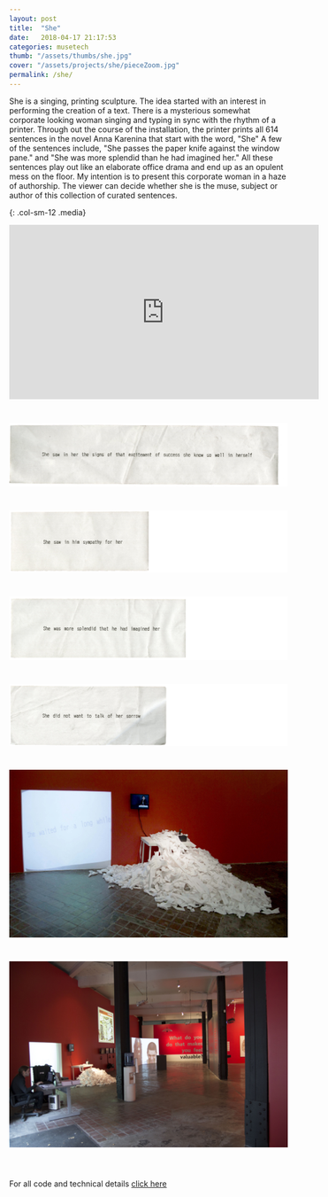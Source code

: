 ```yaml
---
layout: post
title:  "She"
date:   2018-04-17 21:17:53
categories: musetech
thumb: "/assets/thumbs/she.jpg"
cover: "/assets/projects/she/pieceZoom.jpg"
permalink: /she/
---
```


She is a singing, printing sculpture. The idea started with an interest in performing the creation of a text. There is a mysterious somewhat corporate looking woman singing and typing in sync with the rhythm of a printer. Through out the course of the installation, the printer prints all 614 sentences in the novel Anna Karenina that start with the word, "She" A few of the sentences include, "She passes the paper knife against the window pane." and "She was more splendid than he had imagined her." All these sentences play out like an elaborate office drama and end up as an opulent mess on the floor. My intention is to present this corporate woman in a haze of authorship. The viewer can decide whether she is the muse, subject or author of this collection of curated sentences.

{: .col-sm-12 .media}
<div class="video-container" style="margin-bottom:40px;"><iframe width="560" height="315" src="https://www.youtube.com/embed/0nZRD3ZQV_s" frameborder="0" allowfullscreen></iframe></div>

<img style="margin-bottom:40px;" src="/assets/projects/she/receipt-1.png" alt="Receipt with She Sentence"  >
<img style="margin-bottom:40px;" src="/assets/projects/she/receipt-2.png" alt="Receipt with She Sentence" >
<img style="margin-bottom:40px;" src="/assets/projects/she/receipt-4.png" alt="Receipt with She Sentence" >
<img style="margin-bottom:40px;" src="/assets/projects/she/receipt-5.png" alt="Receipt with She Sentence" >
<img style="margin-bottom:40px;" src="/assets/projects/she/overallPiece.jpg" alt="Big Red Gallery" >
<img style="margin-bottom:40px;" src="/assets/projects/she/overallGallery.jpg" alt="Big Red Gallery" >
		
<p>For all code and technical details <a href="https://github.com/crecord/OfPrintSing" target="_blank">click here</a></p>


